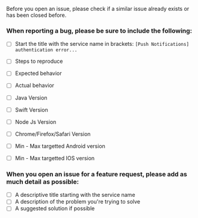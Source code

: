 Before you open an issue, please check if a similar issue already exists or has been closed before.

### When reporting a bug, please be sure to include the following:

- [ ] Start the title with the service name in brackets:  `[Push Notifications] authentication error...`
- [ ] Steps to reproduce
- [ ] Expected behavior
- [ ] Actual behavior
- [ ] Java Version
- [ ] Swift Version
- [ ] Node Js Version
- [ ] Chrome/Firefox/Safari Version
- [ ] Min - Max targetted Android version
- [ ] Min - Max targetted IOS version


### When you open an issue for a feature request, please add as much detail as possible:
- [ ] A descriptive title starting with the service name
- [ ] A description of the problem you're trying to solve
- [ ] A suggested solution if possible
